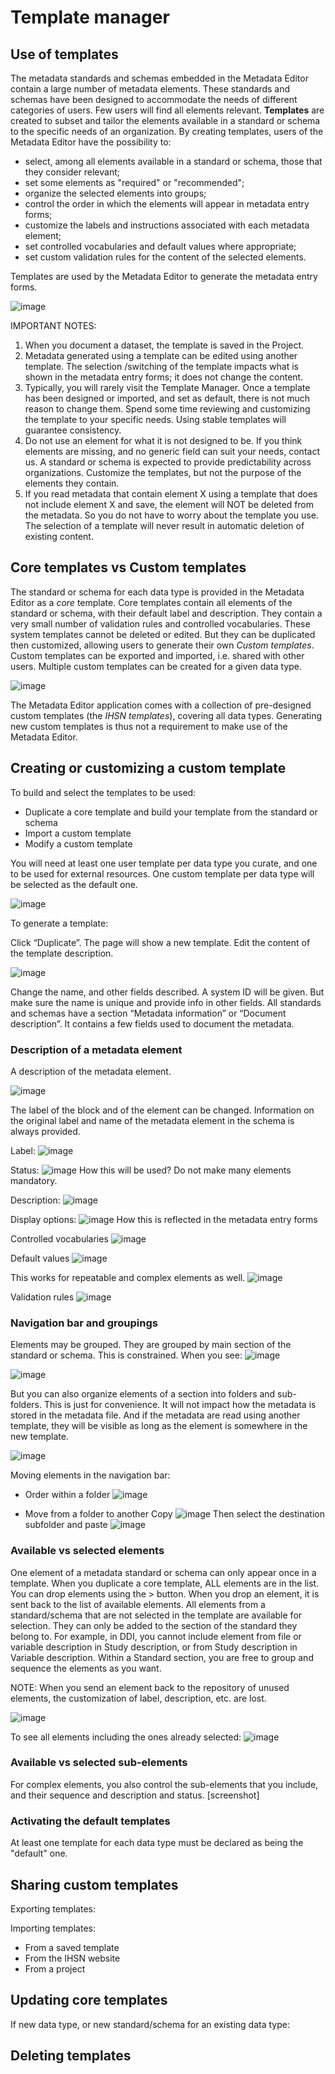 # Template manager 

## Use of templates

The metadata standards and schemas embedded in the Metadata Editor contain a large number of metadata elements. These standards and schemas have been designed to accommodate the needs of different categories of users. Few users will find all elements relevant. **Templates** are created to subset and tailor the elements available in a standard or schema to the specific needs of an organization. By creating templates, users of the Metadata Editor have the possibility to: 
- select, among all elements available in a standard or schema, those that they consider relevant; 
- set some elements as "required" or "recommended";
- organize the selected elements into groups;
- control the order in which the elements will appear in metadata entry forms;
- customize the labels and instructions associated with each metadata element;
- set controlled vocabularies and default values where appropriate;
- set custom validation rules for the content of the selected elements.

Templates are used by the Metadata Editor to generate the metadata entry forms.

![image](https://user-images.githubusercontent.com/35276300/214431708-b2eab31b-c32c-4483-9953-b086bbf63f7d.png)

IMPORTANT NOTES: 
1. When you document a dataset, the template is saved in the Project.
2. Metadata generated using a template can be edited using another template. The selection /switching of the template impacts what is shown in the metadata entry forms; it does not change the content.
3. Typically, you will rarely visit the Template Manager. Once a template has been designed or imported, and set as default, there is not much reason to change them. Spend some time reviewing and customizing the template to your specific needs. Using stable templates will guarantee consistency.
4. Do not use an element for what it is not designed to be. If you think elements are missing, and no generic field can suit your needs, contact us. A standard or schema is expected to provide predictability across organizations. Customize the templates, but not the purpose of the elements they contain. 
5. If you read metadata that contain element X using a template that does not include element X and save, the element will NOT be deleted from the metadata. So you do not have to worry about the template you use. The selection of a template will never result in automatic deletion of existing content.

## Core templates vs Custom templates

The standard or schema for each data type is provided in the Metadata Editor as a *core* template. Core templates contain all elements of the standard or schema, with their default label and description. They contain a very small number of validation rules and controlled vocabularies. These system templates cannot be deleted or edited. But they can be duplicated then customized, allowing users to generate their own *Custom templates*. Custom templates can be exported and imported, i.e. shared with other users. Multiple custom templates can be created for a given data type.

![image](https://user-images.githubusercontent.com/35276300/214394808-d752cb8e-b007-4642-9e16-e2cb26b16e91.png)

The Metadata Editor application comes with a collection of pre-designed custom templates (the *IHSN templates*), covering all data types. Generating new custom templates is thus not a requirement to make use of the Metadata Editor. 

## Creating or customizing a custom template

To build and select the templates to be used:
-	Duplicate a core template and build your template from the standard or schema
-	Import a custom template
-	Modify a custom template 

You will need at least one user template per data type you curate, and one to be used for external resources. One custom template per data type will be selected as the default one.

![image](https://user-images.githubusercontent.com/35276300/214386279-82d6df69-4cf2-4694-bdfc-a8291a5c519a.png)

To generate a template:

Click “Duplicate”. The page will show a new template. Edit the content of the template description.

![image](https://user-images.githubusercontent.com/35276300/214677926-79ad0824-3678-4f23-999f-390ed63e248a.png)
 
Change the name, and other fields described. A system ID will be given. But make sure the name is unique and provide info in other fields.
All standards and schemas have a section “Metadata information” or “Document description”. It contains a few fields used to document the metadata.


### Description of a metadata element

A description of the metadata element. 

![image](https://user-images.githubusercontent.com/35276300/214395275-46bb01e0-6a43-4973-a456-4e68693001ea.png)

The label of the block and of the element can be changed. Information on the original label and name of the metadata element in the schema is always provided.

Label:
![image](https://user-images.githubusercontent.com/35276300/214671331-30aefe93-0053-4710-a88b-de101810170b.png)

Status:
![image](https://user-images.githubusercontent.com/35276300/214671469-ce5a006c-5cca-4ff8-b816-eab44c948439.png)
How this will be used?
Do not make many elements mandatory.
 
Description:
![image](https://user-images.githubusercontent.com/35276300/214671674-326b5de0-b7af-42de-baa1-ce82fe3b50a6.png)
 
Display options:
![image](https://user-images.githubusercontent.com/35276300/214672121-1d6ca75a-8cf4-4590-8673-fed61cf204ab.png)
How this is reflected in the metadata entry forms

Controlled vocabularies
![image](https://user-images.githubusercontent.com/35276300/214395449-bb8967db-8115-4ea4-8946-17313f3fb840.png)

 
Default values
![image](https://user-images.githubusercontent.com/35276300/214395605-c5ec98d9-23db-48d5-badf-a37014273e9d.png)

This works for repeatable and complex elements as well.
![image](https://user-images.githubusercontent.com/35276300/214395688-f0805e52-7794-40fa-80f1-b5e98a1632e0.png)
 
Validation rules
![image](https://user-images.githubusercontent.com/35276300/214395548-ef25e59a-18bb-4efa-a339-52c124c209e5.png)

### Navigation bar and groupings

Elements may be grouped. They are grouped by main section of the standard or schema. This is constrained. 
When you see:
![image](https://user-images.githubusercontent.com/35276300/214672976-1fd6d1b0-8f23-4f5c-b8e5-63c60529c781.png)

![image](https://user-images.githubusercontent.com/35276300/214672841-630f0984-f771-4ebc-9d5d-c63e9935e1dc.png)

But you can also organize elements of a section into folders and sub-folders. This is just for convenience. It will not impact how the metadata is stored in the metadata file. And if the metadata are read using another template, they will be visible as long as the element is somewhere in the new template.

![image](https://user-images.githubusercontent.com/35276300/214673218-cdd0a030-61c0-4740-b824-61d21114d75d.png)

Moving elements in the navigation bar:
- Order within a folder
![image](https://user-images.githubusercontent.com/35276300/214673611-d7941cc8-6bd3-4334-a4f8-9dca1cfe3762.png)

- Move from a folder to another
Copy
![image](https://user-images.githubusercontent.com/35276300/214673837-4d0709a9-a8f2-4914-9c8c-71d3597f55f2.png)
Then select the destination subfolder and paste
![image](https://user-images.githubusercontent.com/35276300/214673959-573b2c99-21cc-48d0-995b-235b7b2b4f46.png)

### Available vs selected elements

One element of a metadata standard or schema can only appear once in a template. When you duplicate a core template, ALL elements are in the list. 
You can drop elements using the > button. When you drop an element, it is sent back to the list of available elements. All elements from a standard/schema that are not selected in the template are available for selection. They can only be added to the section of the standard they belong to. For example, in DDI, you cannot include element from file or variable description in Study description, or from Study description in Variable description. Within a Standard section, you are free to group and sequence the elements as you want.

NOTE: When you send an element back to the repository of unused elements, the customization of label, description, etc. are lost.

![image](https://user-images.githubusercontent.com/35276300/214675136-f756baf6-597a-40d3-b0be-0f00631df3d1.png)

To see all elements including the ones already selected: 
![image](https://user-images.githubusercontent.com/35276300/214675037-42382140-6333-48e7-8c81-3cbed5d6d00f.png)

### Available vs selected sub-elements
 
For complex elements, you also control the sub-elements that you include, and their sequence and description and status.
[screenshot]

### Activating the default templates

At least one template for each data type must be declared as being the "default" one.

## Sharing custom templates

Exporting templates:

Importing templates:
-	From a saved template
-	From the IHSN website
-	From a project

## Updating core templates

If new data type, or new standard/schema for an existing data type:

## Deleting templates




